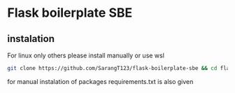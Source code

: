 # Flask boilerplate SBE

## instalation
For linux only others please install manually or use wsl
```bash
git clone https://github.com/SarangT123/flask-boilerplate-sbe && cd flask-boilerplate-sbe && python3 module_installer.py && export FLASK_APP=app.py && flask setup && flask run
```
for manual instalation of packages requirements.txt is also given
